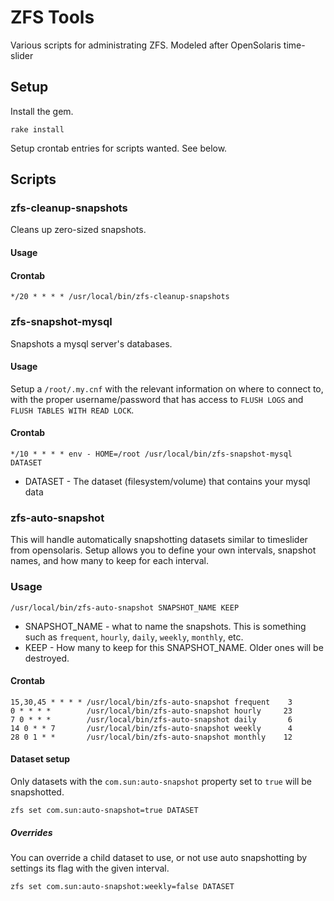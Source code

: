 # ZFS Tools

Various scripts for administrating ZFS. Modeled after OpenSolaris time-slider

## Setup

Install the gem.

    rake install

Setup crontab entries for scripts wanted. See below.

## Scripts

### zfs-cleanup-snapshots

Cleans up zero-sized snapshots.

#### Usage

#### Crontab

    */20 * * * * /usr/local/bin/zfs-cleanup-snapshots

### zfs-snapshot-mysql

Snapshots a mysql server's databases.

#### Usage

Setup a `/root/.my.cnf` with the relevant information on where to connect to, with the proper username/password that has access to `FLUSH LOGS` and `FLUSH TABLES WITH READ LOCK`.

#### Crontab

    */10 * * * * env - HOME=/root /usr/local/bin/zfs-snapshot-mysql DATASET

* DATASET - The dataset (filesystem/volume) that contains your mysql data

### zfs-auto-snapshot

This will handle automatically snapshotting datasets similar to timeslider from opensolaris. Setup allows you to define your own intervals, snapshot names, and how many to keep for each interval.

### Usage

    /usr/local/bin/zfs-auto-snapshot SNAPSHOT_NAME KEEP

* SNAPSHOT_NAME - what to name the snapshots. This is something such as `frequent`, `hourly`, `daily`, `weekly`, `monthly`, etc.
* KEEP - How many to keep for this SNAPSHOT_NAME. Older ones will be destroyed.

#### Crontab

    15,30,45 * * * * /usr/local/bin/zfs-auto-snapshot frequent    3
    0 * * * *        /usr/local/bin/zfs-auto-snapshot hourly     23
    7 0 * * *        /usr/local/bin/zfs-auto-snapshot daily       6
    14 0 * * 7       /usr/local/bin/zfs-auto-snapshot weekly      4
    28 0 1 * *       /usr/local/bin/zfs-auto-snapshot monthly    12

#### Dataset setup

Only datasets with the `com.sun:auto-snapshot` property set to `true` will be snapshotted.

    zfs set com.sun:auto-snapshot=true DATASET

##### Overrides

You can override a child dataset to use, or not use auto snapshotting by settings its flag with the given interval.

    zfs set com.sun:auto-snapshot:weekly=false DATASET
